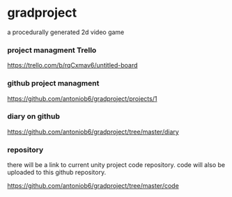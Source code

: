 # gradproject
a procedurally generated 2d video game

### project managment Trello
https://trello.com/b/rqCxmav6/untitled-board

### github project managment
https://github.com/antoniob6/gradproject/projects/1


### diary on github 
https://github.com/antoniob6/gradproject/tree/master/diary


### repository
there will be a link to current unity project code repository.
code will also be uploaded to this github repository.

https://github.com/antoniob6/gradproject/tree/master/code

